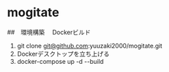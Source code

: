 # mogitate

##　環境構築
　Dockerビルド
 1. git clone git@github.com:yuuzaki2000/mogitate.git
 2. Dockerデスクトップを立ち上げる
 3. docker-compose up -d --build
